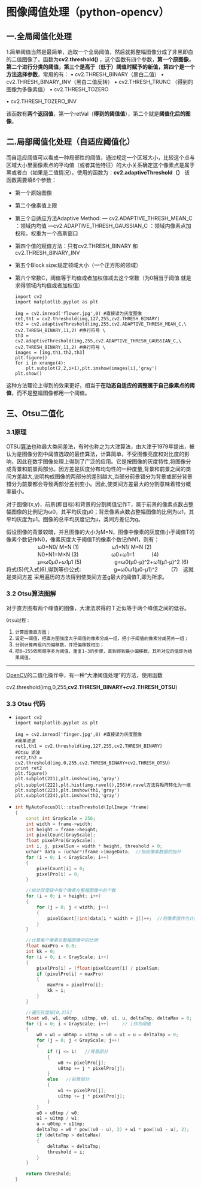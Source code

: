 # 图像阈值处理（python-opencv）

## 一.全局阈值化处理

1.简单阈值当然是最简单，选取一个全局阈值，然后就把整幅图像分成了非黑即白的二值图像了。函数为**cv2.threshold()** ，这个函数有四个参数，**第一个原图像，第二个进行分类的阈值，第三个是高于（低于）阈值时赋予的新值，第四个是一个方法选择参数**，常用的有： 
• cv2.THRESH_BINARY（黑白二值） 
• cv2.THRESH_BINARY_INV（黑白二值反转） 
• cv2.THRESH_TRUNC （得到的图像为多像素值） 
• cv2.THRESH_TOZERO 

• cv2.THRESH_TOZERO_INV 

该函数有**两个返回值**，第一个retVal（**得到的阈值值**），第二个就是**阈值化后的图像**。

## 二.局部阈值化处理（自适应阈值化）

而自适应阈值可以看成一种局部性的阈值，通过规定一个区域大小，比较这个点与区域大小里面像素点的平均值（或者其他特征）的大小关系确定这个像素点是属于黑或者白（如果是二值情况）。使用的函数为：**cv2.adaptiveThreshold（）** 
该函数需要填6个参数：

- 第一个原始图像

- 第二个像素值上限

- 第三个自适应方法Adaptive Method: 
  — cv2.ADAPTIVE_THRESH_MEAN_C ：领域内均值 
  —cv2.ADAPTIVE_THRESH_GAUSSIAN_C ：领域内像素点加权和，权重为一个高斯窗口

- 第四个值的赋值方法：只有cv2.THRESH_BINARY 和cv2.THRESH_BINARY_INV

- 第五个Block size:规定领域大小（一个正方形的领域）

- 第六个常数C，阈值等于均值或者加权值减去这个常数（为0相当于阈值 就是求得领域内均值或者加权值） 

  ```pyhton3
  import cv2
  import matplotlib.pyplot as plt
  
  img = cv2.imread('flower.jpg',0) #直接读为灰度图像
  ret,th1 = cv2.threshold(img,127,255,cv2.THRESH_BINARY)
  th2 = cv2.adaptiveThreshold(img,255,cv2.ADAPTIVE_THRESH_MEAN_C,\
  cv2.THRESH_BINARY,11,2) #换行符号 \
  th3 = cv2.adaptiveThreshold(img,255,cv2.ADAPTIVE_THRESH_GAUSSIAN_C,\
  cv2.THRESH_BINARY,11,2) #换行符号 \
  images = [img,th1,th2,th3]
  plt.figure()
  for i in xrange(4):
      plt.subplot(2,2,i+1),plt.imshow(images[i],'gray')
  plt.show()
  
  ```

  

这种方法理论上得到的效果更好，相当于**在动态自适应的调整属于自己像素点的阈值**，而不是整幅图像都用一个阈值。

## 三、Otsu二值化

### 3.1原理

OTSU[算法](http://lib.csdn.net/base/datastructure)也称最大类间差法，有时也称之为大津算法，由大津于1979年提出，被认为是图像分割中阈值选取的最佳算法，计算简单，不受图像亮度和对比度的影响，因此在数字图像处理上得到了广泛的应用。它是按图像的灰度特性,将图像分成背景和前景两部分。因方差是灰度分布均匀性的一种度量,背景和前景之间的类间方差越大,说明构成图像的两部分的差别越大,当部分前景错分为背景或部分背景错分为前景都会导致两部分差别变小。因此,使类间方差最大的分割意味着错分概率最小。

对于图像I(x,y)，前景(即目标)和背景的分割阈值记作T，属于前景的像素点数占整幅图像的比例记为ω0，其平均灰度μ0；背景像素点数占整幅图像的比例为ω1，其平均灰度为μ1。图像的总平均灰度记为μ，类间方差记为g。

假设图像的背景较暗，并且图像的大小为M×N，图像中像素的灰度值小于阈值T的像素个数记作N0，像素灰度大于阈值T的像素个数记作N1，则有：
　　　　　　ω0=N0/ M×N (1)
　　　　　　ω1=N1/ M×N (2)
　　　　　　N0+N1=M×N (3)
　　　　　　ω0+ω1=1　　　 (4)
　　　　　　μ=ω0*μ0+ω1*μ1 (5)
　　　　　　g=ω0(μ0-μ)^2+ω1(μ1-μ)^2 (6)
将式(5)代入式(6),得到等价公式:
　　　　　　g=ω0ω1(μ0-μ1)^2 　　 (7)　这就是类间方差
采用遍历的方法得到使类间方差g最大的阈值T,即为所求。

### 3.2 Otsu算法图解

对于直方图有两个峰值的图像，大津法求得的Ｔ近似等于两个峰值之间的低谷。

`Otsu过程：` 

1. `计算图像直方图；` 
2. `设定一阈值，把直方图强度大于阈值的像素分成一组，把小于阈值的像素分成另外一组；` 
3. `分别计算两组内的偏移数，并把偏移数相加；` 
4. `把0~255依照顺序多为阈值，重复1-3的步骤，直到得到最小偏移数，其所对应的值即为结果阈值。`
---------------------


[OpenCV](http://lib.csdn.net/base/opencv)的二值化操作中，有一种“大津阈值处理”的方法，使用函数

cv2.threshold(img,0,255,**cv2.THRESH_BINARY+cv2.THRESH_OTSU**)

### 3.3 Otsu 代码

- ```python3
  import cv2
  import matplotlib.pyplot as plt
  
  img = cv2.imread('finger.jpg',0) #直接读为灰度图像
  #简单滤波
  ret1,th1 = cv2.threshold(img,127,255,cv2.THRESH_BINARY)
  #Otsu 滤波
  ret2,th2 = cv2.threshold(img,0,255,cv2.THRESH_BINARY+cv2.THRESH_OTSU)
  print ret2
  plt.figure()
  plt.subplot(221),plt.imshow(img,'gray')
  plt.subplot(222),plt.hist(img.ravel(),256)#.ravel方法将矩阵转化为一维
  plt.subplot(223),plt.imshow(th1,'gray')
  plt.subplot(224),plt.imshow(th2,'gray')
  
  ```

- ```C++
  int MyAutoFocusDll::otsuThreshold(IplImage *frame)
  {
      const int GrayScale = 256;
      int width = frame->width;
      int height = frame->height;
      int pixelCount[GrayScale];
      float pixelPro[GrayScale];
      int i, j, pixelSum = width * height, threshold = 0;
      uchar* data = (uchar*)frame->imageData;  //指向像素数据的指针
      for (i = 0; i < GrayScale; i++)
      {
          pixelCount[i] = 0;
          pixelPro[i] = 0;
      }
  
      //统计灰度级中每个像素在整幅图像中的个数  
      for (i = 0; i < height; i++)
      {
          for (j = 0; j < width; j++)
          {
              pixelCount[(int)data[i * width + j]]++;  //将像素值作为计数数组的下标
          }
      }
  
      //计算每个像素在整幅图像中的比例  
      float maxPro = 0.0;
      int kk = 0;
      for (i = 0; i < GrayScale; i++)
      {
          pixelPro[i] = (float)pixelCount[i] / pixelSum;
          if (pixelPro[i] > maxPro)
          {
              maxPro = pixelPro[i];
              kk = i;
          }
      }
  
      //遍历灰度级[0,255]  
      float w0, w1, u0tmp, u1tmp, u0, u1, u, deltaTmp, deltaMax = 0;
      for (i = 0; i < GrayScale; i++)     // i作为阈值
      {
          w0 = w1 = u0tmp = u1tmp = u0 = u1 = u = deltaTmp = 0;
          for (j = 0; j < GrayScale; j++)
          {
              if (j <= i)   //背景部分  
              {
                  w0 += pixelPro[j];
                  u0tmp += j * pixelPro[j];
              }
              else   //前景部分  
              {
                  w1 += pixelPro[j];
                  u1tmp += j * pixelPro[j];
              }
          }
          u0 = u0tmp / w0;
          u1 = u1tmp / w1;
          u = u0tmp + u1tmp;
          deltaTmp = w0 * pow((u0 - u), 2) + w1 * pow((u1 - u), 2);
          if (deltaTmp > deltaMax)
          {
              deltaMax = deltaTmp;
              threshold = i;
          }
      }
  
      return threshold;
  }
  ```

  



